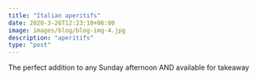 ```yaml
---
title: "Italian aperitifs"
date: 2020-3-26T12:23:10+06:00
image: images/blog/blog-img-4.jpg
description: "aperitifs"
type: "post"
---
```


The perfect addition to any Sunday afternoon AND available for takeaway